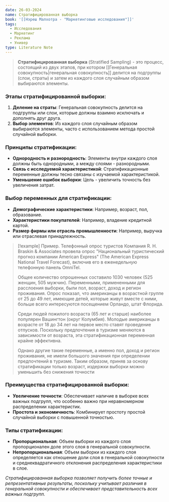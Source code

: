 ```yaml
---
date: 26-03-2024
name: Стратифицированная выборка
book: '[[Нэреш Малхотра - "Маркетинговые исследования"]]'
tags:
  - Исследования
  - Маркетинг
  - Реклама
  - Универ
type: Literature Note
---
```

> **Стратифицированная выборка** (Stratified Sampling) - это процесс, состоящий из двух этапов, при котором [[Генеральная совокупность|генеральная совокупность]] делится на подгруппы (слои, страты) и затем из каждого слоя случайным образом выбираются элементы.

### Этапы стратифицированной выборки:

1. **Деление на страты**: Генеральная совокупность делится на подгруппы или слои, которые должны взаимно исключать и дополнять друг друга.
2. **Выбор элементов**: Из каждого слоя случайным образом выбираются элементы, часто с использованием метода простой случайной выборки.

### Принципы стратификации:

- **Однородность и разнородность**: Элементы внутри каждого слоя должны быть однородными, а между слоями - разнородными.
- **Связь с исследуемой характеристикой**: Стратификационные переменные должны тесно связаны с изучаемой характеристикой.
- **Уменьшение ошибок выборки**: Цель - увеличить точность без увеличения затрат.

### Выбор переменных для стратификации:

- **Демографические характеристики**: Например, возраст, пол, образование.
- **Характеристики покупателей**: Например, владение кредитной картой.
- **Размер фирмы или отрасль промышленности**: Например, выручка или отраслевая принадлежность.

> [!example] Пример. Телефонный опрос туристов
> Компания R. H. Braskin & Associates провела опрос "Национальный туристический прогноз компании American Express" (The American Express National Travel Forecast), включив его в еженедельную телефонную панель OmniTel. 
> 
> Общее количество опрошенных составило 1030 человек (525 женщин, 505 мужчин). Переменными, примененными для расслоения выборки, были пол, возраст, доход и регион проживания. Опрос показал, что американцы в возрастной группе от 25 до 49 лет, имеющие детей, которые живут вместе с ними, больше всего интересуются посещением Орландо, штат Флорида. 
> 
> Среди людей пожилого возраста (65 лет и старше) наиболее популярен Вашингтон (округ Колумбия). Молодые американцы в возрасте от 18 до 34 лет на первое место ставят проведение отпусков. Поскольку предпочтения в туризме меняются в зависимости от возраста, эта стратификационная переменная крайне эффективна.
>
>Однако другие такие переменные, а именно пол, доход и регион проживания, не имели большого значения при определении предпочтений в туризме. Таким образом, приняв за основу стратификации только возраст, издержки выборки можно уменьшить без снижения точности

### Преимущества стратифицированной выборки:

- **Увеличение точности**: Обеспечивает наличие в выборке всех важных подгрупп, что особенно важно при неравномерном распределении характеристик.
- **Простота и экономичность**: Комбинирует простоту простой случайной выборки с повышенной точностью.

### Типы стратификации:

- **Пропорциональная**: Объем выборки из каждого слоя пропорционален доле этого слоя в генеральной совокупности.
- **Непропорциональная**: Объем выборки из каждого слоя определяется как отношение доли слоя в генеральной совокупности и среднеквадратичного отклонения распределения характеристики в слое.

_Стратифицированная выборка позволяет получить более точные и репрезентативные результаты, поскольку учитывает различия в генеральной совокупности и обеспечивает представительность всех важных подгрупп._